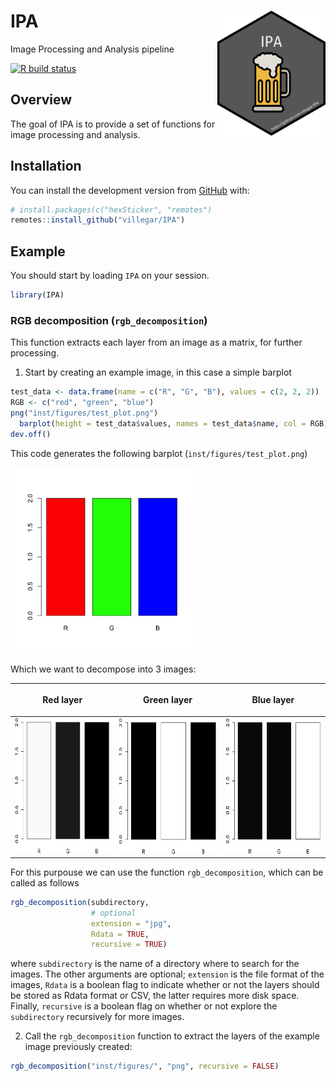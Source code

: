 
<!-- README.md is generated from README.Rmd. Please edit that file -->

# IPA <img src="https://raw.githubusercontent.com/villegar/IPA/master/inst/images/logo.png" alt="logo" align="right" height=200px/>

Image Processing and Analysis
pipeline

<!-- badges: start -->

<!-- [![](https://img.shields.io/badge/devel%20version-0.0.1-blue.svg)](https://github.com/villegar/IPA) -->

<!-- [![](https://img.shields.io/github/languages/code-size/villegar/IPA.svg)](https://github.com/villegar/IPA) -->

[![R build
status](https://github.com/villegar/IPA/workflows/R-CMD-check/badge.svg)](https://github.com/villegar/IPA/actions)
<!-- badges: end -->

## Overview

The goal of IPA is to provide a set of functions for image processing
and
analysis.

## Installation

<!-- You can install the released version of IPA from [CRAN](https://CRAN.R-project.org) with: -->

<!-- ``` r -->

<!-- install.packages("IPA") -->

<!-- ``` -->

<!-- And the development version from [GitHub](https://github.com/) with: -->

You can install the development version from
[GitHub](https://github.com/) with:

``` r
# install.packages(c("hexSticker", "remotes")
remotes::install_github("villegar/IPA")
```

## Example

<!-- This is a basic example which shows you how to solve a common problem: -->

You should start by loading `IPA` on your session.

``` r
library(IPA)
```

### RGB decomposition (`rgb_decomposition`)

This function extracts each layer from an image as a matrix, for further
processing.

1.  Start by creating an example image, in this case a simple barplot

<!-- end list -->

``` r
test_data <- data.frame(name = c("R", "G", "B"), values = c(2, 2, 2))
RGB <- c("red", "green", "blue")
png("inst/figures/test_plot.png")
  barplot(height = test_data$values, names = test_data$name, col = RGB)
dev.off()
```

This code generates the following barplot
(`inst/figures/test_plot.png`)

<img src="inst/figures/test_plot.png" alt="logo" align="center" height=300px/>

Which we want to decompose into 3 images:

<table>

<thead>

<tr>

<th>

Red layer

</th>

<th>

Green layer

</th>

<th>

Blue
layer

</th>

</tr>

</thead>

<tbody>

<tr>

<td>

<img src="inst/figures/test_plot_R.png" alt="logo" align="center" height=220px/>

</td>

<td>

<img src="inst/figures/test_plot_G.png" alt="logo" align="center" height=220px/>

</td>

<td>

<img src="inst/figures/test_plot_B.png" alt="logo" align="center" height=220px/>

</td>

</tr>

</tbody>

</table>

For this purpouse we can use the function `rgb_decomposition`, which can
be called as follows

``` r
rgb_decomposition(subdirectory, 
                  # optional
                  extension = "jpg", 
                  Rdata = TRUE, 
                  recursive = TRUE)
```

where `subdirectory` is the name of a directory where to search for the
images. The other arguments are optional; `extension` is the file format
of the images, `Rdata` is a boolean flag to indicate whether or not the
layers should be stored as Rdata format or CSV, the latter requires more
disk space. Finally, `recursive` is a boolean flag on whether or not
explore the `subdirectory` recursively for more images.

2.  Call the `rgb_decomposition` function to extract the layers of the
    example image previously created:

<!-- end list -->

``` r
rgb_decomposition("inst/figures/", "png", recursive = FALSE)
```
